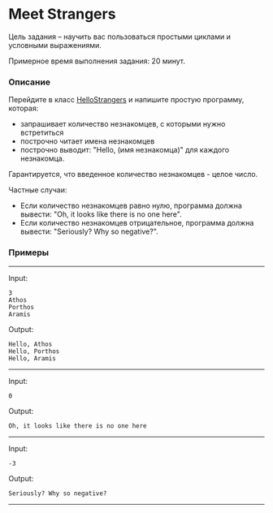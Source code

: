 # Meet Strangers

Цель задания – научить вас пользоваться простыми циклами и условными выражениями.

Примерное время выполнения задания: 20 минут.

### Описание

Перейдите в класс [HelloStrangers](src/main/java/com/epam/rd/autotasks/meetstrangers/HelloStrangers.java) и напишите простую программу, которая:
- запрашивает количество незнакомцев, с которыми нужно встретиться
- построчно читает имена незнакомцев 
- построчно выводит: "Hello, (имя незнакомца)" для каждого незнакомца.

Гарантируется, что введенное количество незнакомцев - целое число.

Частные случаи:
- Если количество незнакомцев равно нулю, программа должна вывести: "Oh, it looks like there is no one here".
- Если количество незнакомцев отрицательное, программа должна вывести: "Seriously? Why so negative?".

### Примеры

---
Input: 
```
3
Athos
Porthos
Aramis
```

Output:
```
Hello, Athos
Hello, Porthos
Hello, Aramis
```

---
Input:
```
0
```

Output:
```
Oh, it looks like there is no one here
```

---
Input:
```
-3
```

Output:
```
Seriously? Why so negative?
```

---

